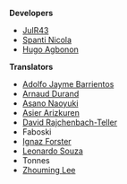**Developers**

* [JulR43](https://github.com/JulR43)
* [Spanti Nicola](https://github.com/RyDroid)
* [Hugo Agbonon](https://github.com/hugo-agbonon)

**Translators**

* [Adolfo Jayme Barrientos](https://www.github.com/fitoschido)
* [Arnaud Durand](http://mathix.org/linux/)
* [Asano Naoyuki](http://multi.nadenade.com/leafy/)
* [Asier Arizkuren](https://www.github.com/aarizkuren)
* [David Rajchenbach-Teller](https://github.com/Yoric)
* Faboski
* [Ignaz Forster](https://www.github.com/laenion)
* [Leonardo Souza](https://www.facebook.com/people/Leonardo-Souza/100000600954401)
* Tonnes
* [Zhouming Lee](http://www.twitter.com/web3ter)
